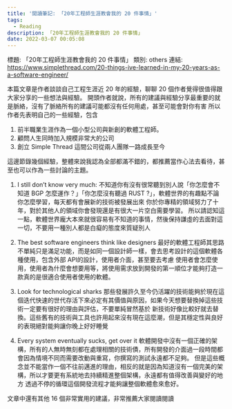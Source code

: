 ```yaml
---
title: '閱讀筆記: 「20年工程師生涯教會我的 20 件事情」'
tags:
  - Reading
description: 「20年工程師生涯教會我的 20 件事情」
date: 2022-03-07 00:05:08
---
```


標題: 「20年工程師生涯教會我的 20 件事情」
類別: others
連結: https://www.simplethread.com/20-things-ive-learned-in-my-20-years-as-a-software-engineer/

本篇文章是作者談談自己工程生涯近 20 年的經驗，聊聊 20 個作者覺得很值得跟大家分享的一些想法與經驗。
開頭作者就說，所有的建議與經驗分享最重要的就是脈絡，沒有了脈絡所有的建議可能都沒有任何用處，甚至可能會對你有害
所以作者先表明自己的一些經驗，包含
1. 前半職業生涯作為一個小型公司與新創的軟體工程師。
2. 顧問人生同時加入規模非常大的公司
3. 創立 Simple Thread 這間公司從兩人團隊一路成長至今

這邊節錄幾個經驗，整體來說我認為全部都滿不錯的，都推薦當作心法去看待，甚至也可以作為一些討論的主題。
1. I still don’t know very much:
不知道你有沒有很常聽到別人說「你怎麼會不知道 BGP 怎麼運作？」「你怎麼沒有聽過 RUST ?」，軟體世界的有趣點不論你怎麼學習，每天都有會展新的技術被發展出來
你於你專精的領域努力了十年，對於其他人的領域你會發現還是有很大一片空白需要學習。
所以請認知這一點，軟體世界龐大本來就很容易有不知道的事情，然後保持謙虛的去面對這一切，不要用一種別人都是白癡的態度來質疑別人

2. The best software engineers think like designers
最好的軟體工程師其思路不單純只是滿足功能，而是如同一個設計師一樣，會去思考設計的這個軟體各種使用，包含外部 API的設計，使用者介面，甚至要去考慮
使用者會怎麼使用，使用者為什麼會想要用等，將使用需求放到開發的第一順位才能夠打造一款真的是很適合使用者使用的軟體。

3. Look for technological sharks
那些發展許久至今仍活躍的技術能夠於現在這個迭代快速的世代存活下來必定有其價值與原因，如果今天想要替換掉這些技術一定要有很好的理由與評估，不要單純冒然基於
新技術好像比較好就去替換。這些舊有的技術與工具也許用起來沒有現在這麼潮，但是其穩定性與良好的表現絕對能夠讓你晚上好好睡覺

4. Every system eventually sucks, get over it
軟體開發中沒有一個正確的架構，所有的人無時無刻都在處理相關的技術債，所有開發的介面過一段時間都會因為情境不同而需要改動與重寫，你撰寫的測試永遠都不足夠。
但是這些概念並不能當作一個不往前邁進的理由，相反的就是因為知道沒有一個完美的架構，所以才要更有系統地去持續精進整個架構，永遠都有值得改善與變好的地方
透過不停的循環這個開發流程才能夠讓整個軟體愈來愈好。

文章中還有其他 16 個非常實用的建議，非常推薦大家閱讀閱讀

